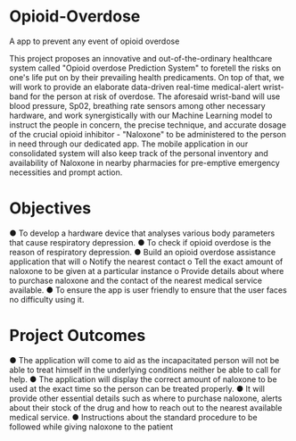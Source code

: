 # Opioid-Overdose

A app to prevent any event of opioid overdose

This project proposes an innovative and out-of-the-ordinary healthcare system called
"Opioid overdose Prediction System" to foretell the risks on one's life put on by their
prevailing health predicaments. On top of that, we will work to provide an elaborate
data-driven real-time medical-alert wrist-band for the person at risk of overdose.
The aforesaid wrist-band will use blood pressure, Sp02, breathing rate sensors among
other necessary hardware, and work synergistically with our Machine Learning model
to instruct the people in concern, the precise technique, and accurate dosage of the
crucial opioid inhibitor - "Naloxone" to be administered
to the person in need through our dedicated app.
The mobile application in our consolidated system will also keep track of the personal
inventory and availability of Naloxone in nearby pharmacies for pre-emptive
emergency necessities and prompt action.


# Objectives

● To develop a hardware device that analyses various body parameters that
cause respiratory depression.
● To check if opioid overdose is the reason of respiratory depression.
● Build an opioid overdose assistance application that will
o Notify the nearest contact
o Tell the exact amount of naloxone to be given at a particular instance
o Provide details about where to purchase naloxone and the contact of
the nearest medical service available.
● To ensure the app is user friendly to ensure that the user faces no difficulty
using it.


# Project Outcomes 

● The application will come to aid as the incapacitated person will not be able to
treat himself in the underlying conditions neither be able to call for help.
● The application will display the correct amount of naloxone to be used
at the exact time so the person can be treated properly.
● It will provide other essential details such as where to purchase naloxone,
alerts about their stock of the drug and how to reach out to the nearest
available medical service.
● Instructions about the standard procedure to be followed while giving
naloxone to the patient



